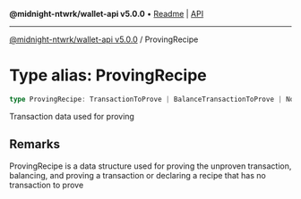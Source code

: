 **@midnight-ntwrk/wallet-api v5.0.0** • [Readme](../README.md) \| [API](../globals.md)

***

[@midnight-ntwrk/wallet-api v5.0.0](../README.md) / ProvingRecipe

# Type alias: ProvingRecipe

```ts
type ProvingRecipe: TransactionToProve | BalanceTransactionToProve | NothingToProve;
```

Transaction data used for proving

## Remarks

ProvingRecipe is a data structure used for proving the unproven transaction, balancing, and proving a transaction
or declaring a recipe that has no transaction to prove
